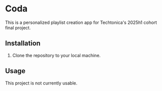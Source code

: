 # Coda

This is a personalized playlist creation app for Techtonica's 2025h1 cohort final project.

## Installation

1. Clone the repository to your local machine.

## Usage

This project is not currently usable.